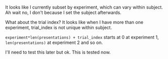 It looks like I currently subset by experiment, which can vary within subject. Ah wait no, I don't because I set the subject afterwards.

What about the trial index? It looks like when I have more than one experiment, trial_index is not unique within subject.

`experiment*len(presentations) + trial_index` starts at 0 at experiment 1, `len(presentations)` at experiment 2 and so on. 

I'll need to test this later but ok. This is tested now.